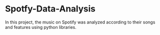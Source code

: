 # Spotfy-Data-Analysis
In this project, the music on Spotify was analyzed according to their songs and features using python libraries.
